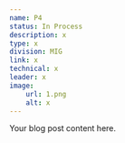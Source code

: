```yaml
---
name: P4
status: In Process
description: x
type: x
division: MIG
link: x
technical: x
leader: x
image: 
    url: 1.png
    alt: x
---
```

Your blog post content here.